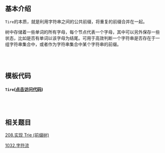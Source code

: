 ## 基本介绍

`Tire`的本质，就是利用字符串之间的公共前缀，将重复的前缀合并在一起。

树中存储着一些单词的所有字母，每个节点代表一个字母，其中可以另外保存一些状态，比如是否有单词以该字母为结尾。可用于高效判断一个字符串是否存在于一组字符串集合中，或者作为字符串集合中某个字符串的前缀。

<br/>
<br/>



## 模板代码

#### **`Tire`**([点击访问代码](./Trie.cpp))


<br/>
<br/>


## 相关题目

[208.实现 Trie (前缀树)](https://leetcode.cn/problems/implement-trie-prefix-tree/)

[1032.字符流](https://leetcode.cn/problems/stream-of-characters/)

